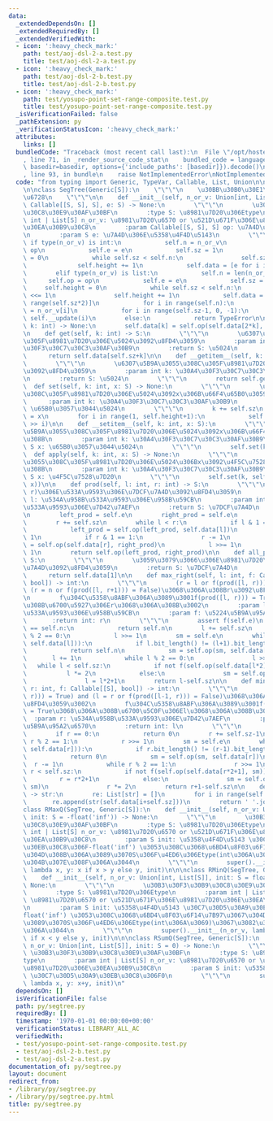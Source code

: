 ```yaml
---
data:
  _extendedDependsOn: []
  _extendedRequiredBy: []
  _extendedVerifiedWith:
  - icon: ':heavy_check_mark:'
    path: test/aoj-dsl-2-a.test.py
    title: test/aoj-dsl-2-a.test.py
  - icon: ':heavy_check_mark:'
    path: test/aoj-dsl-2-b.test.py
    title: test/aoj-dsl-2-b.test.py
  - icon: ':heavy_check_mark:'
    path: test/yosupo-point-set-range-composite.test.py
    title: test/yosupo-point-set-range-composite.test.py
  _isVerificationFailed: false
  _pathExtension: py
  _verificationStatusIcon: ':heavy_check_mark:'
  attributes:
    links: []
  bundledCode: "Traceback (most recent call last):\n  File \"/opt/hostedtoolcache/Python/3.8.17/x64/lib/python3.8/site-packages/onlinejudge_verify/documentation/build.py\"\
    , line 71, in _render_source_code_stat\n    bundled_code = language.bundle(stat.path,\
    \ basedir=basedir, options={'include_paths': [basedir]}).decode()\n  File \"/opt/hostedtoolcache/Python/3.8.17/x64/lib/python3.8/site-packages/onlinejudge_verify/languages/python.py\"\
    , line 93, in bundle\n    raise NotImplementedError\nNotImplementedError\n"
  code: "from typing import Generic, TypeVar, Callable, List, Union\n\nS = TypeVar('S')\n\
    \n\nclass SegTree(Generic[S]):\n    \"\"\"\n    \u30BB\u30B0\u30E1\u30F3\u30C8\
    \u6728\n    \"\"\"\n\n    def __init__(self, n_or_v: Union[int, List[S]], op:\
    \ Callable[[S, S], S], e: S) -> None:\n        \"\"\"\n        \u30B3\u30F3\u30B9\
    \u30C8\u30E9\u30AF\u30BF\n        :type S: \u8981\u7D20\u306Etype\n        :param\
    \ int | List[S] n_or_v: \u8981\u7D20\u6570 or \u521D\u671F\u306E\u8981\u7D20\u306E\
    \u30EA\u30B9\u30C8\n        :param Callable[[S, S], S] op: \u7A4D\u306E\u95A2\u6570\
    \n        :param S e: \u7A4D\u306E\u5358\u4F4D\u5143\n        \"\"\"\n       \
    \ if type(n_or_v) is int:\n            self.n = n_or_v\n            self.op =\
    \ op\n            self.e = e\n            self.sz = 1\n            self.height\
    \ = 0\n            while self.sz < self.n:\n                self.sz <<= 1\n  \
    \              self.height += 1\n            self.data = [e for i in range(self.sz*2)]\n\
    \        elif type(n_or_v) is list:\n            self.n = len(n_or_v)\n      \
    \      self.op = op\n            self.e = e\n            self.sz = 1\n       \
    \     self.height = 0\n            while self.sz < self.n:\n                self.sz\
    \ <<= 1\n                self.height += 1\n            self.data = [e for i in\
    \ range(self.sz*2)]\n            for i in range(self.n):\n                self.data[self.sz+i]\
    \ = n_or_v[i]\n            for i in range(self.sz-1, 0, -1):\n               \
    \ self.__update(i)\n        else:\n            return TypeError\n\n    def __update(self,\
    \ k: int) -> None:\n        self.data[k] = self.op(self.data[2*k], self.data[2*k+1])\n\
    \n    def get(self, k: int) -> S:\n        \"\"\"\n        \u6307\u5B9A\u3055\u308C\
    \u305F\u8981\u7D20\u306E\u5024\u3092\u8FD4\u3059\n        :param int k: \u30A4\
    \u30F3\u30C7\u30C3\u30AF\u30B9\n        :return S: \u5024\n        \"\"\"\n  \
    \      return self.data[self.sz+k]\n\n    def __getitem__(self, k: int) -> S:\n\
    \        \"\"\"\n        \u6307\u5B9A\u3055\u308C\u305F\u8981\u7D20\u306E\u5024\
    \u3092\u8FD4\u3059\n        :param int k: \u30A4\u30F3\u30C7\u30C3\u30AF\u30B9\
    \n        :return S: \u5024\n        \"\"\"\n        return self.get(k)\n\n  \
    \  def set(self, k: int, x: S) -> None:\n        \"\"\"\n        \u6307\u5B9A\u3055\
    \u308C\u305F\u8981\u7D20\u306E\u5024\u3092x\u306B\u66F4\u65B0\u3059\u308B\n  \
    \      :param int k: \u30A4\u30F3\u30C7\u30C3\u30AF\u30B9\n        :param S x:\
    \ \u65B0\u3057\u3044\u5024\n        \"\"\"\n        k += self.sz\n        self.data[k]\
    \ = x\n        for i in range(1, self.height+1):\n            self.__update(k\
    \ >> i)\n\n    def __setitem__(self, k: int, x: S):\n        \"\"\"\n        \u6307\
    \u5B9A\u3055\u308C\u305F\u8981\u7D20\u306E\u5024\u3092x\u306B\u66F4\u65B0\u3059\
    \u308B\n        :param int k: \u30A4\u30F3\u30C7\u30C3\u30AF\u30B9\n        :param\
    \ S x: \u65B0\u3057\u3044\u5024\n        \"\"\"\n        self.set(k, x)\n\n  \
    \  def apply(self, k: int, x: S) -> None:\n        \"\"\"\n        \u6307\u5B9A\
    \u3055\u308C\u305F\u8981\u7D20\u306E\u5024\u306Bx\u3092\u4F5C\u7528\u3055\u305B\
    \u308B\n        :param int k: \u30A4\u30F3\u30C7\u30C3\u30AF\u30B9\n        :param\
    \ S x: \u4F5C\u7528\u7D20\n        \"\"\"\n        self.set(k, self.op(self.get(k),\
    \ x))\n\n    def prod(self, l: int, r: int) -> S:\n        \"\"\"\n        [l,\
    \ r)\u306E\u533A\u9593\u306E\u7DCF\u7A4D\u3092\u8FD4\u3059\n        :param int\
    \ l: \u534A\u958B\u533A\u9593\u306E\u958B\u59CB\n        :param int r: \u534A\u58CA\
    \u533A\u9593\u306E\u7D42\u7AEF\n        :return S: \u7DCF\u7A4D\n        \"\"\"\
    \n        left_prod = self.e\n        right_prod = self.e\n        l += self.sz\n\
    \        r += self.sz\n        while l < r:\n            if l & 1 == 1:\n    \
    \            left_prod = self.op(left_prod, self.data[l])\n                l +=\
    \ 1\n            if r & 1 == 1:\n                r -= 1\n                right_prod\
    \ = self.op(self.data[r], right_prod)\n            l >>= 1\n            r >>=\
    \ 1\n        return self.op(left_prod, right_prod)\n\n    def all_prod(self) ->\
    \ S:\n        \"\"\"\n        \u3059\u3079\u3066\u306E\u8981\u7D20\u306E\u7DCF\
    \u7A4D\u3092\u8FD4\u3059\n        :return S: \u7DCF\u7A4D\n        \"\"\"\n  \
    \      return self.data[1]\n\n    def max_right(self, l: int, f: Callable[[S],\
    \ bool]) -> int:\n        \"\"\"\n        (r = l or f(prod([l, r))) = True) and\
    \ (r = n or f(prod([l, r+1))) = False)\u3068\u306A\u308Br\u3092\u8FD4\u3059\u3002\
    \n        f\u304C\u5358\u8ABF\u306A\u3089\u3001f(prod([l, r))) = True\u3068\u306A\
    \u308B\u6700\u5927\u306Er\u3068\u306A\u308B\u3002\n        :param l: \u534A\u958B\
    \u533A\u9593\u306E\u958B\u59CB\n        :param f: \u5224\u5B9A\u95A2\u6570\n \
    \       :return int: r\n        \"\"\"\n        assert f(self.e)\n        if l\
    \ == self.n:\n            return self.n\n        l += self.sz\n        while l\
    \ % 2 == 0:\n            l >>= 1\n        sm = self.e\n        while f(self.op(sm,\
    \ self.data[l])):\n            if l.bit_length() != (l+1).bit_length():\n    \
    \            return self.n\n            sm = self.op(sm, self.data[l])\n     \
    \       l += 1\n            while l % 2 == 0:\n                l >>= 1\n     \
    \   while l < self.sz:\n            if not f(self.op(self.data[l*2])):\n     \
    \           l *= 2\n            else:\n                sm = self.op(sm, self.data[l*2])\n\
    \                l = l*2+1\n        return l-self.sz\n\n    def min_left(self,\
    \ r: int, f: Callable[[S], bool]) -> int:\n        \"\"\"\n        (l = 0 or f(prod([l,\
    \ r))) = True) and (l = r or f(prod([l-1, r))) = False)\u3068\u306A\u308Bl\u3092\
    \u8FD4\u3059\u3002\n        f\u304C\u5358\u8ABF\u306A\u3089\u3001f(prod([l, r)))\
    \ = True\u3068\u306A\u308B\u6700\u5C0F\u306El\u3068\u306A\u308B\u3002\n      \
    \  :param r: \u534A\u958B\u533A\u9593\u306E\u7D42\u7AEF\n        :param f: \u5224\
    \u5B9A\u95A2\u6570\n        :return int: l\n        \"\"\"\n        assert f(self.e)\n\
    \        if r == 0:\n            return 0\n        r += self.sz-1\n        while\
    \ r % 2 == 1:\n            r >>= 1\n        sm = self.e\n        while f(self.op(sm,\
    \ self.data[r])):\n            if r.bit_length() != (r-1).bit_length():\n    \
    \            return 0\n            sm = self.op(sm, self.data[r])\n          \
    \  r -= 1\n            while r % 2 == 1:\n                r >>= 1\n        while\
    \ r < self.sz:\n            if not f(self.op(self.data[r*2+1], sm)):\n       \
    \         r = r*2+1\n            else:\n                sm = self.op(self.data[r*2+1],\
    \ sm)\n                r *= 2\n        return r+1-self.sz\n\n    def __str__(self)\
    \ -> str:\n        re: List[str] = []\n        for i in range(self.n):\n     \
    \       re.append(str(self.data[i+self.sz]))\n        return ' '.join(re)\n\n\n\
    class RMaxQ(SegTree, Generic[S]):\n    def __init__(self, n_or_v: Union[int, List[S]],\
    \ init: S = -float('inf')) -> None:\n        \"\"\"\n        \u30B3\u30F3\u30B9\
    \u30C8\u30E9\u30AF\u30BF\n        :type S: \u8981\u7D20\u306Etype\n        :param\
    \ int | List[S] n_or_v: \u8981\u7D20\u6570 or \u521D\u671F\u306E\u8981\u7D20\u306E\
    \u30EA\u30B9\u30C8\n        :param S init: \u5358\u4F4D\u5143 \u30C7\u30D5\u30A9\
    \u30EB\u30C8\u306F-float('inf') \u3053\u308C\u3068\u6BD4\u8F03\u6F14\u7B97\u3067\
    \u304D\u308B\u306A\u3089\u3070S\u306F\u4ED6\u306Etype(int\u306A\u3069)\u3067\u3082\
    \u304B\u307E\u308F\u306A\u3044\n        \"\"\"\n        super().__init__(n_or_v,\
    \ lambda x, y: x if x > y else y, init)\n\n\nclass RMinQ(SegTree, Generic[S]):\n\
    \    def __init__(self, n_or_v: Union[int, List[S]], init: S = float('inf')) ->\
    \ None:\n        \"\"\"\n        \u30B3\u30F3\u30B9\u30C8\u30E9\u30AF\u30BF\n\
    \        :type S: \u8981\u7D20\u306Etype\n        :param int | List[S] n_or_v:\
    \ \u8981\u7D20\u6570 or \u521D\u671F\u306E\u8981\u7D20\u306E\u30EA\u30B9\u30C8\
    \n        :param S init: \u5358\u4F4D\u5143 \u30C7\u30D5\u30A9\u30EB\u30C8\u306F\
    float('inf') \u3053\u308C\u3068\u6BD4\u8F03\u6F14\u7B97\u3067\u304D\u308B\u306A\
    \u3089\u3070S\u306F\u4ED6\u306Etype(int\u306A\u3069)\u3067\u3082\u304B\u307E\u308F\
    \u306A\u3044\n        \"\"\"\n        super().__init__(n_or_v, lambda x, y: x\
    \ if x < y else y, init)\n\n\nclass RSumQ(SegTree, Generic[S]):\n    def __init__(self,\
    \ n_or_v: Union[int, List[S]], init: S = 0) -> None:\n        \"\"\"\n       \
    \ \u30B3\u30F3\u30B9\u30C8\u30E9\u30AF\u30BF\n        :type S: \u8981\u7D20\u306E\
    type\n        :param int | List[S] n_or_v: \u8981\u7D20\u6570 or \u521D\u671F\u306E\
    \u8981\u7D20\u306E\u30EA\u30B9\u30C8\n        :param S init: \u5358\u4F4D\u5143\
    \ \u30C7\u30D5\u30A9\u30EB\u30C8\u306F0\n        \"\"\"\n        super().__init__(n_or_v,\
    \ lambda x, y: x+y, init)\n"
  dependsOn: []
  isVerificationFile: false
  path: py/segtree.py
  requiredBy: []
  timestamp: '1970-01-01 00:00:00+00:00'
  verificationStatus: LIBRARY_ALL_AC
  verifiedWith:
  - test/yosupo-point-set-range-composite.test.py
  - test/aoj-dsl-2-b.test.py
  - test/aoj-dsl-2-a.test.py
documentation_of: py/segtree.py
layout: document
redirect_from:
- /library/py/segtree.py
- /library/py/segtree.py.html
title: py/segtree.py
---
```

